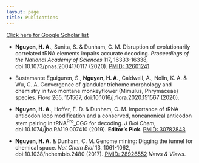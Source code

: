 ```yaml
---
layout: page
title: Publications
---
```


[Click here for Google Scholar list](https://scholar.google.com/citations?user=Tlxj6igAAAAJ&hl=en)

* __Nguyen, H. A.__, Sunita, S. & Dunham, C. M. Disruption of evolutionarily correlated tRNA elements impairs accurate decoding. *Proceedings of the National Academy of Sciences* 117, 16333-16338, doi:10.1073/pnas.2004170117 (2020). [PMID: 32601241](https://pubmed.ncbi.nlm.nih.gov/32601241/)

* Bustamante Eguiguren, S., __Nguyen, H. A.__, Caldwell, A., Nolin, K. A. & Wu, C. A. Convergence of glandular trichome morphology and chemistry in two montane monkeyflower (Mimulus, Phrymaceae) species. _Flora_ 265, 151567, doi:10.1016/j.flora.2020.151567 (2020).

* __Nguyen, H. A.__, Hoffer, E. D. & Dunham, C. M. Importance of tRNA anticodon loop modification and a conserved, noncanonical anticodon stem pairing in tRNA<sup>Pro</sup>_CGG  for decoding. *J Biol Chem*, doi:10.1074/jbc.RA119.007410 (2019). __Editor’s Pick__. [PMID: 30782843](https://pubmed.ncbi.nlm.nih.gov/30782843/)

* __Nguyen, H. A.__ & Dunham, C. M. Genome mining: Digging the tunnel for chemical space. *Nat Chem Biol* 13, 1061-1062, doi:10.1038/nchembio.2480 (2017). [PMID: 28926552](https://pubmed.ncbi.nlm.nih.gov/28926552/) _News & Views._
